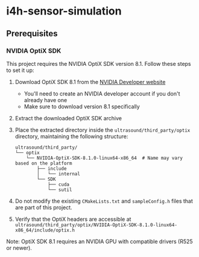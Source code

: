 # i4h-sensor-simulation

## Prerequisites

### NVIDIA OptiX SDK

This project requires the NVIDIA OptiX SDK version 8.1. Follow these steps to set it up:

1. Download OptiX SDK 8.1 from the [NVIDIA Developer website](https://developer.nvidia.com/optix/downloads)
   - You'll need to create an NVIDIA developer account if you don't already have one
   - Make sure to download version 8.1 specifically

2. Extract the downloaded OptiX SDK archive

3. Place the extracted directory inside the `ultrasound/third_party/optix` directory, maintaining the following structure:
   ```
   ultrasound/third_party/
   └── optix
       └── NVIDIA-OptiX-SDK-8.1.0-linux64-x86_64  # Name may vary based on the platform
           ├── include
           │   └── internal
           └── SDK
               ├── cuda
               └── sutil
   ```

4. Do not modify the existing `CMakeLists.txt` and `sampleConfig.h` files that are part of this project.

5. Verify that the OptiX headers are accessible at `ultrasound/third_party/optix/NVIDIA-OptiX-SDK-8.1.0-linux64-x86_64/include/optix.h`

Note: OptiX SDK 8.1 requires an NVIDIA GPU with compatible drivers (R525 or newer).
